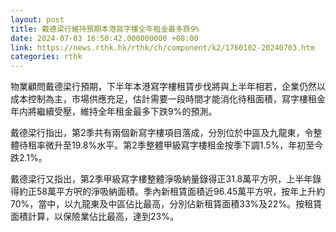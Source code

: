 ```yaml
---
layout: post
title: 戴德梁行維持預期本港寫字樓全年租金最多跌9%
date: 2024-07-03 16:50:42.000000000 +08:00
link: https://news.rthk.hk/rthk/ch/component/k2/1760102-20240703.htm
categories: rthk
---
```


物業顧問戴德梁行預期，下半年本港寫字樓租賃步伐將與上半年相若，企業仍然以成本控制為主，市場供應充足，估計需要一段時間才能消化待租面積，寫字樓租金年内將繼續受壓，維持全年租金最多下跌9%的預測。

戴德梁行指出，第2季共有兩個新寫字樓項目落成，分別位於中區及九龍東，令整體待租率微升至19.8%水平。第2季整體甲級寫字樓租金按季下調1.5%，年初至今跌2.1%。

戴德梁行又指出，第2季甲級寫字樓整體淨吸納量錄得正31.8萬平方呎，上半年錄得約正58萬平方呎的淨吸納面積。季內新租賃面積近96.45萬平方呎，按年上升約70%，當中，以九龍東及中區佔比最高，分別佔新租賃面積33%及22%。按租賃面積計算，以保險業佔比最高，達到23%。
